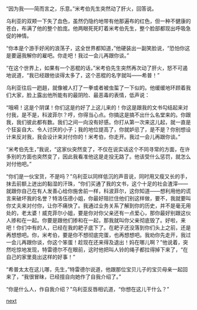 
“因为我——简而言之，乐意。”米考伯先生突然动了肝火，回答说。

乌利亚的双颊一下失了血色，虽然仍隐约地带有他那遍布的红色，但一种不健康的苍白，布满了他的整个脸庞。他两眼死死盯着米考伯先生，整个脸部都现出呼吸急促的神情。

“你本是个游手好闲的浪荡子，这全世界都知道，”他硬装出一副笑脸说，“恐怕你这是要逼我解你的雇吧。你走吧！我过一会儿再跟你谈。”

“在这个世界上，如果有一个恶棍的话，”米考伯先生突然再次动了肝火，怒不可遏地说道，“我已经跟他谈得太多了，这个恶棍的名字就叫——希普！”

乌利亚往后一趔趄，就像被人打了一拳或者被虫蜇了一下似的。他缓缓地环顾着我们大家，脸上露出他所能有的最阴险、最恶毒的表情，低声说：

“哦嗬！这是个阴谋！你们这是约好了上这儿来的！你这是跟我的文书勾结起来对付我，是不是，科波菲尔？哼，你得当心点。你搞这是搞不出什么名堂来的。你跟我，我们彼此都有数。我们之间一向没有好感。你打从第一次来这儿起，就一直是个狂妄自大、令人讨厌的小子；我的地位提高了，你就妒忌了，是不是？你别想设计来反对我，我会设计来对付你的！米考伯，你走开。我过一会儿再跟你谈。”

“米考伯先生，”我说，“这家伙突然变了，不仅在说实话这个不同寻常的方面，在许多别的方面也突然变了，因此我看准他这是走投无路了。他该受什么惩罚，就怎么对付他吧。”

“你们是一伙宝货，不是吗？”乌利亚以同样低沉的声音说，同时用又瘦又长的手，抹去前额上迸出的黏湿的汗珠，“你们买通了我的文书，这个十足的社会渣滓——就跟你自己在有人发善心给你施舍前一样，科波菲尔，这你知道——想利用他的谎言来破坏我的名誉？特洛伍德小姐，你最好阻拦住他们别这样做，要不，我就要叫你丈夫来对付你，让你不痛快了。我通过业务关系了解到你的历史，并不是毫无用处的，老太婆！威克菲尔小姐，要是你对你父亲还有一点爱心，那你最好别跟这伙人掺和在一起。你要是跟他们掺和在一起，那我就叫你父亲彻底毁了。好啦，来吧！你们中有的人，已经在我的耙子底下了。在耙子还没落到你们头上之前，还是再想想吧。你，米考伯，要是你不想彻底完蛋，也再想想吧。我劝你先走开，我过一会儿再跟你谈，你这个笨蛋！趁现在还来得及退出！妈在哪儿啊？”他说着，突然吃惊地发现，特雷德尔不在眼前，这时他把叫人铃的绳子都拉得掉下来了，“在自己的家里竟出这样的好事！”

“希普太太在这儿哪，先生，”特雷德尔说道，他跟那位宝贝儿子的宝贝母亲一起回来了，“我很冒昧，已经擅自向她作了自我介绍了。”

“你是什么人，作自我介绍？”乌利亚反唇相讥道，“你想在这儿干什么？”

[next](page661.md)